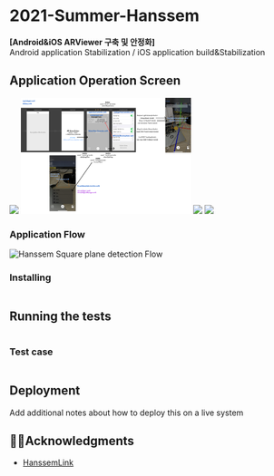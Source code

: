# 2021-Summer-Hanssem

**[Android&iOS ARViewer 구축 및 안정화]**  
Android application Stabilization / iOS application build&Stabilization

## Application Operation Screen
<img src = "image/1.PNG" width ="300" /> <img src = "image/2.png" width ="300" />
<img src = "image/3.PNG" width ="300" /> <img src = "image/3.PNG" width ="300" />



### Application Flow
![Hanssem Square plane detection Flow](/image/frame.png)



### Installing 

```

```

## Running the tests 



```

```

### Test case

```

```

## Deployment 

Add additional notes about how to deploy this on a live system 




## 🤝🏻Acknowledgments

* [HanssemLink](https://github.com/ddllttmmddwwnnAccount)
